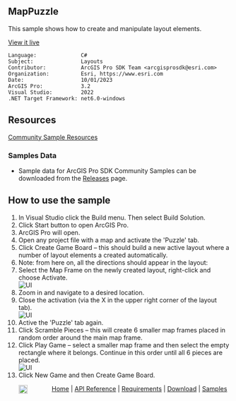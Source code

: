 ## MapPuzzle

<!-- TODO: Write a brief abstract explaining this sample -->
This sample shows how to create and manipulate layout elements.  
  


<a href="https://pro.arcgis.com/en/pro-app/sdk/" target="_blank">View it live</a>

<!-- TODO: Fill this section below with metadata about this sample-->
```
Language:              C#
Subject:               Layouts
Contributor:           ArcGIS Pro SDK Team <arcgisprosdk@esri.com>
Organization:          Esri, https://www.esri.com
Date:                  10/01/2023
ArcGIS Pro:            3.2
Visual Studio:         2022
.NET Target Framework: net6.0-windows
```

## Resources

[Community Sample Resources](https://github.com/Esri/arcgis-pro-sdk-community-samples#resources)

### Samples Data

* Sample data for ArcGIS Pro SDK Community Samples can be downloaded from the [Releases](https://github.com/Esri/arcgis-pro-sdk-community-samples/releases) page.  

## How to use the sample
<!-- TODO: Explain how this sample can be used. To use images in this section, create the image file in your sample project's screenshots folder. Use relative url to link to this image using this syntax: ![My sample Image](FacePage/SampleImage.png) -->
1. In Visual Studio click the Build menu. Then select Build Solution.
2. Click Start button to open ArcGIS Pro.  
3. ArcGIS Pro will open.   
4. Open any project file with a map and activate the 'Puzzle' tab.  
5. Click Create Game Board – this should build a new active layout where a number of layout elements a created automatically.  
6. Note: from here on, all the directions should appear in the layout:  
7. Select the Map Frame on the newly created layout, right-click and choose Activate.  
![UI](Screenshots/Screen2.png)    
8. Zoom in and navigate to a desired location.  
9. Close the activation (via the X in the upper right corner of the layout tab).  
![UI](Screenshots/Screen3.png)    
10. Active the 'Puzzle' tab again.  
11. Click Scramble Pieces – this will create 6 smaller map frames placed in random order around the main map frame.  
12. Click Play Game – select a smaller map frame and then select the empty rectangle where it belongs.  Continue in this order until all 6 pieces are placed.  
![UI](Screenshots/Screen4.png)    
13. Click New Game and then Create Game Board.  
  

<!-- End -->

&nbsp;&nbsp;&nbsp;&nbsp;&nbsp;&nbsp;<img src="https://esri.github.io/arcgis-pro-sdk/images/ArcGISPro.png"  alt="ArcGIS Pro SDK for Microsoft .NET Framework" height = "20" width = "20" align="top"  >
&nbsp;&nbsp;&nbsp;&nbsp;&nbsp;&nbsp;&nbsp;&nbsp;&nbsp;&nbsp;&nbsp;&nbsp;
[Home](https://github.com/Esri/arcgis-pro-sdk/wiki) | <a href="https://pro.arcgis.com/en/pro-app/latest/sdk/api-reference" target="_blank">API Reference</a> | [Requirements](https://github.com/Esri/arcgis-pro-sdk/wiki#requirements) | [Download](https://github.com/Esri/arcgis-pro-sdk/wiki#installing-arcgis-pro-sdk-for-net) | <a href="https://github.com/esri/arcgis-pro-sdk-community-samples" target="_blank">Samples</a>

